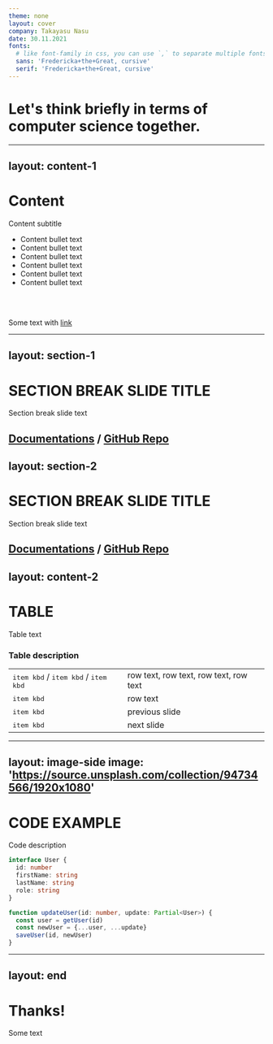 ```yaml
---
theme: none
layout: cover
company: Takayasu Nasu
date: 30.11.2021
fonts:
  # like font-family in css, you can use `,` to separate multiple fonts for fallback
  sans: 'Fredericka+the+Great, cursive'
  serif: 'Fredericka+the+Great, cursive'
---
```

# Let's think briefly in terms of computer science together.

---
layout: content-1
---
# Content

Content subtitle

- Content bullet text
- Content bullet text
- Content bullet text
- Content bullet text
- Content bullet text
- Content bullet text

<br>
<br>

Some text with [link](#)

---
layout: section-1
---

# SECTION BREAK SLIDE TITLE

Section break slide text

[Documentations](https://sli.dev) / [GitHub Repo](https://github.com/slidevjs/slidev)
---
layout: section-2
---

# SECTION BREAK SLIDE TITLE

Section break slide text

[Documentations](https://sli.dev) / [GitHub Repo](https://github.com/slidevjs/slidev)
---
layout: content-2
---
# TABLE

Table text

### Table description

|     |     |
| --- | --- |
| <kbd>item kbd</kbd> / <kbd>item kbd</kbd> / <kbd>item kbd</kbd> | row text, row text, row text, row text |
| <kbd>item kbd</kbd> | row text |
| <kbd>item kbd</kbd> | previous slide |
| <kbd>item kbd</kbd> | next slide |

---
layout: image-side
image: 'https://source.unsplash.com/collection/94734566/1920x1080'
---

# CODE EXAMPLE

Code description

```ts
interface User {
  id: number
  firstName: string
  lastName: string
  role: string
}

function updateUser(id: number, update: Partial<User>) {
  const user = getUser(id)
  const newUser = {...user, ...update}
  saveUser(id, newUser)
}
```

---
layout: end
---

# Thanks!

Some text
